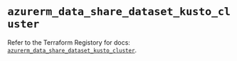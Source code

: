 # `azurerm_data_share_dataset_kusto_cluster`

Refer to the Terraform Registory for docs: [`azurerm_data_share_dataset_kusto_cluster`](https://www.terraform.io/docs/providers/azurerm/r/data_share_dataset_kusto_cluster).
